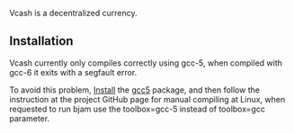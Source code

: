 Vcash is a decentralized currency.

## Installation

Vcash currently only compiles correctly using gcc-5, when compiled with gcc-6 it exits with a segfault error.

To avoid this problem, [Install](/index.php/Install "Install") the [gcc5](https://www.archlinux.org/packages/?name=gcc5) package, and then follow the instruction at the project GitHub page for manual compiling at Linux, when requested to run bjam use the toolbox=gcc-5 instead of toolbox=gcc parameter.